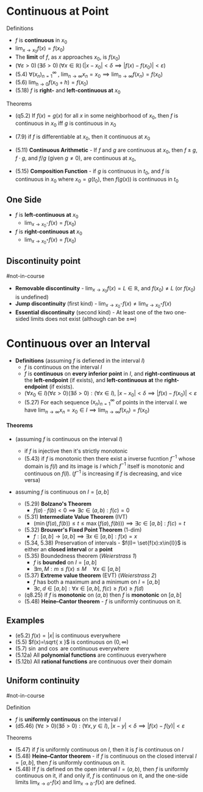 
# Continuous at Point

Definitions

- $f$ is **continuous** in $x_{0}$
- $\displaystyle\lim_{ x \to x_{0} }f(x)=f(x_{0})$
- The **limit** of $f$, as $x$ approaches $x_{0}$, is $f(x_{0})$
- $\displaystyle{\displaystyle (\forall \varepsilon >0)\,(\exists \delta >0)\,(\forall x\in \mathbb {R} )\,(|x-x_{0}|<\delta \implies |f(x)-f(x_{0})|<\varepsilon )}$ 
- (5.4) $\forall(x_{n})^{\infty}_{n=1}~,~\displaystyle\lim_{ n \to \infty}x_{n}=x_{0}\implies\displaystyle\lim_{ n \to \infty }f(x_{n})=f(x_{0})$
- (5.6) $\displaystyle\lim_{ h \to 0 }f(x_{0}+h)=f(x_{0})$
- (5.18) $f$ is **right-** and **left-continuous at** $x_{0}$

Theorems 

- (q5.2) If $f(x)=g(x)$ for all $x$ in some neighborhood of $x_0$, then $f$ is continuous in $x_0$ iff $g$ is continuous in $x_0$ 

- (7.9) if $f$ is differentiable at $x_{0}$, then it continuous at $x_{0}$

- (5.11) **Continuous Arithmetic** - If $f$ and $g$ are continuous at $x_{0}$, then $f\pm g$, $f\cdot g$, and $f/g$ (given $g\neq 0$), are continuous at $x_{0}$,
- (5.15) **Composition Function** - if $g$ is continuous in $t_{0}$, and $f$ is continuous in $x_{0}$ where $x_{0}=g(t_{0})$, then $f(g(x))$ is continuous in $t_{0}$


## One Side

- $f$ is **left-continuous at** $x_{0}$
	- $\displaystyle\lim_{ x \to x^{-}_{0} }f(x)=f(x_{0})$
- $f$ is **right-continuous at** $x_{0}$
	- $\displaystyle\lim_{ x \to x^{+}_{0} }f(x)=f(x_{0})$

## Discontinuity point 

#not-in-course 

- **Removable discontinuity** - $\displaystyle\lim_{ x \to x_{0} }f(x)=L\in\mathbb{R}$, and $f(x_{0})\neq L$ (or $f(x_{0})$ is undefined)
- **Jump discontinuity** (first kind) - $\displaystyle\lim_{ x \to x_{0}^{-} }f(x)\neq\lim_{ x \to x_{0}^{+} }f(x)$
- **Essential discontinuity** (second kind) - At least one of the two one-sided limits does not exist (although can be $\pm\infty$)

# Continuous over an Interval

- **Definitions** (assuming $f$ is defiened in the interval $I$)
	- $f$ is continuous on the interval $I$ 
	- $f$ is **continuous** on **every inferior point** in $I$, and **right-continuous at** the **left-endpoint** (if exists), and **left-continuous at** the **right-endpoint** (if exists).
	- $(\forall{x_{0}\in{I}})(\forall{\varepsilon>0})(\exists\delta>0):(\forall{x\in{I}}),~|x-x_{0}|<\delta\implies{|f(x)-f(x_{0})|<\varepsilon}$
	- (5.27) For each sequence $(x_{n})^{\infty}_{n=1}$ of points in the interval $I$. we have $\displaystyle\lim_{ n \to \infty }x_{n}=x_{0}\in{I}\implies{\lim_{ n \to \infty }}f(x_{n})=f(x_{0})$


#### Theorems

- (assuming $f$ is continuous on the interval $I$)
	- if $f$ is injective then it's strictly monotonic 
	- (5.43) if $f$ is monotonic then there exist a inverse fucntion $f^{-1}$ whose domain is $f(I)$ and its image is $I$ which $f^{-1}$ itself is monotonic and continuous on $f(I)$. ($f^{-1}$ is increasing if $f$ is decreasing, and vice versa)


- assuming $f$ is continuous on $I=[a,b]$
	- (5.29) **Bolzano's Theorem**
		- $f(a)\cdot f(b)<0\implies \exists c\in(a,b):f(c)=0$
	- (5.31) **Intermediate Value Theorem** (IVT)
		- $(\displaystyle  {\min(f(a),f(b))\leq t\leq\max(f(a),f(b))})\implies{\exists{c}\in{[a,b]}:f(c)=t}$
	- (5.32) **Brouwer's Fixed Point Theorem** (1-dim) 
		- $f:[a,b]\to[a,b]\implies\exists{x}\in{[a,b]}:f(x)=x$
	- (5.34, 5.38) Preservation of intervals - $f(I)= \set{f(x):x\in{I}}$ is either an **closed interval** or a **point**
	- (5.35) Boundedness theorem (*Weierstrass 1*)
		- $f$ is **bounded** on $I=[a,b]$
		- $\exists{m,M}: \displaystyle  {\displaystyle m\leq f(x)\leq M\quad \forall x\in [a,b]}$
	- (5.37) **Extreme value theorem** (EVT) (*Weierstrass 2*)
		- $f$ has both a maximum and a minimum on $I=[a,b]$
		- $\exists c,d\in[a,b]:\forall{x}\in[a,b],~f(c)\geq f(x) \geq{f(d)}$
	- (q8.25) if $f$ is **monotonic** on $(a,b)$ then $f$ is **monotonic** on $[a,b]$ 
	- (5.48) **Heine–Cantor theorem** - $f$ is uniformly continuous on it.

## Examples

- (e5.2) $f(x)=|x|$ is continuous everywhere
- (5.5) $f(x)=\sqrt{ x }$ is continuous on $(0,\infty)$
- (5.7) $\sin$ and $\cos$ are continuous everywhere
- (5.12a) All **polynomial functions** are continuous everywhere 
- (5.12b) All **rational functions** are continuous over their domain

## Uniform continuity

 #not-in-course 

Definition
- $f$ is **uniformly continuous** on the interval $I$
- (d5.46) $(\forall{\varepsilon>0})(\exists\delta>0):(\forall{x,y\in{I}}),~|x-y|<\delta\implies{|f(x)-f(y)|<\varepsilon}$

Theorems
- (5.47) if $f$ is uniformly continuous on $I$, then it is $f$ is continuous on $I$
- (5.48) **Heine–Cantor theorem** - if $f$ is continuous on the closed interval $I=[a,b]$, then $f$ is uniformly continuous on it.
- (5.48) If $f$ is defined on the open interval $I=(a,b)$, then $f$ is uniformly continuous on it, if and only if, $f$ is continuous on it, and the one-side limits $\displaystyle\lim_{ x \to a^{+} }f(x)$ and $\displaystyle\lim_{ x \to b^{-} }f(x)$ are defined.

